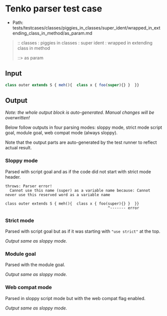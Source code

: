 # Tenko parser test case

- Path: tests/testcases/classes/piggies_in_classes/super_ident/wrapped_in_extending_class_in_method/as_param.md

> :: classes : piggies in classes : super ident : wrapped in extending class in method
>
> ::> as param

## Input

`````js
class outer extends S { meh(){  class x { foo(super){} }  }}
`````

## Output

_Note: the whole output block is auto-generated. Manual changes will be overwritten!_

Below follow outputs in four parsing modes: sloppy mode, strict mode script goal, module goal, web compat mode (always sloppy).

Note that the output parts are auto-generated by the test runner to reflect actual result.

### Sloppy mode

Parsed with script goal and as if the code did not start with strict mode header.

`````
throws: Parser error!
  Cannot use this name (super) as a variable name because: Cannot never use this reserved word as a variable name

class outer extends S { meh(){  class x { foo(super){} }  }}
                                              ^------- error
`````

### Strict mode

Parsed with script goal but as if it was starting with `"use strict"` at the top.

_Output same as sloppy mode._

### Module goal

Parsed with the module goal.

_Output same as sloppy mode._

### Web compat mode

Parsed in sloppy script mode but with the web compat flag enabled.

_Output same as sloppy mode._
